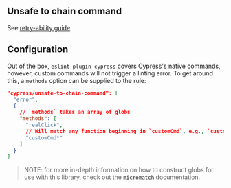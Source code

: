 ## Unsafe to chain command

See [retry-ability guide](https://docs.cypress.io/guides/core-concepts/retry-ability#Actions-should-be-at-the-end-of-chains-not-the-middle).

## Configuration

Out of the box, `eslint-plugin-cypress` covers Cypress's native commands, however, custom commands will not trigger a linting error. To get around this, a `methods` option can be supplied to the rule:

```json
"cypress/unsafe-to-chain-command": [
  "error",
  {
    // `methods` takes an array of globs
    "methods": [
      "realClick",
      // Will match any function beginning in `customCmd`, e.g., `customCmd1`, `customCmd2`
      "customCmd*"
    ]
  }
]
```

> NOTE: for more in-depth information on how to construct globs for use with this library, check out the [`micromatch`](https://www.npmjs.com/package/micromatch) documentation.